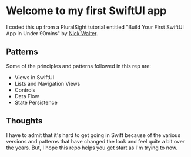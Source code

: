 # Welcome to my first SwiftUI app
I coded this up from a PluralSight tutorial entitled "Build Your First SwiftUI App in Under 90mins" by [Nick Walter](https://app.pluralsight.com/profile/author/nick-walter).  

## Patterns
Some of the principles and patterns followed in this rep are:
* Views in SwiftUI
* Lists and Navigation Views
* Controls
* Data Flow
* State Persistence 

## Thoughts
I have to admit that it's hard to get going in Swift because of the various versions and patterns that have changed the look and feel quite a bit over the years. But, I hope this repo helps you get start as I'm trying to now. 

